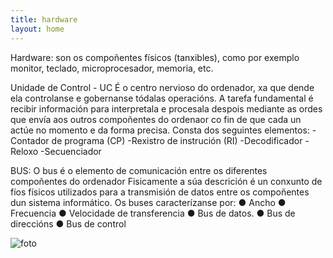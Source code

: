 ```yaml
---
title: hardware
layout: home
---
```

Hardware: son os compoñentes físicos (tanxibles), como por exemplo 
monitor, teclado, microprocesador, memoria, etc.

Unidade de Control - UC
É o centro nervioso do ordenador, xa que dende ela controlanse e 
gobernanse tódalas operacións. A tarefa fundamental é recibir información 
para interpretala e procesala despois mediante as ordes que envía aos 
outros compoñentes do ordenaor co fin de que cada un actúe no momento 
e da forma precisa.
Consta dos seguintes elementos:
-Contador de programa (CP)
-Rexistro de instrución (RI) 
-Decodificador 
-Reloxo
-Secuenciador

BUS:
O bus é o elemento de comunicación entre os diferentes compoñentes do ordenador 
Fisicamente a súa descrición é un conxunto de fíos físicos utilizados para a 
transmisión de datos entre os compoñentes dun sistema informático.
Os buses caracterízanse por:
● Ancho 
● Frecuencia
● Velocidade de transferencia 
● Bus de datos. 
● Bus de direccións
● Bus de control

![foto](https://www.google.com/url?sa=i&url=https%3A%2F%2Fwww.goconqr.com%2Fmindmap%2F38925226%2Fhardware-y-software&psig=AOvVaw0_dhUBEByIY8Trs-x9Cne8&ust=1729168384658000&source=images&cd=vfe&opi=89978449&ved=0CBQQjRxqFwoTCOj6rK70kokDFQAAAAAdAAAAABAJ)
